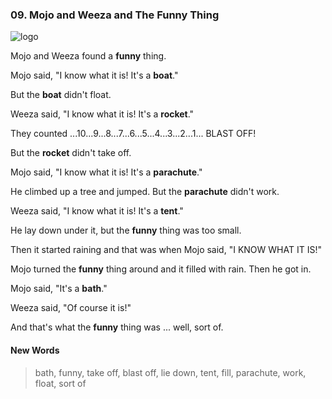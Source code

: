 ### 09. Mojo and Weeza and The Funny Thing

![logo](./09.Mojo-and-Weeza-and-The-Funny-Thing.jpg)

Mojo and Weeza found a **funny** thing.

Mojo said, "I know what it is! It's a **boat**."

But the **boat** didn't float.

Weeza said, "I know what it is! It's a **rocket**."

They counted ...10...9...8...7...6...5...4...3...2...1... BLAST OFF!

But the **rocket** didn't take off.

Mojo said, "I know what it is! It's a **parachute**."

He climbed up a tree and jumped. But the **parachute** didn't work.

Weeza said, "I know what it is! It's a **tent**."

He lay down under it, but the **funny** thing was too small.

Then it started raining and that was when Mojo said, "I KNOW WHAT IT IS!"

Mojo turned the **funny** thing around and it filled with rain. Then he got in.

Mojo said, "It's a **bath**."

Weeza said, "Of course it is!"

And that's what the **funny** thing was ... well, sort of.

#### New Words

> bath, funny, take off, blast off, lie down, tent, fill, parachute, work, float, sort of
